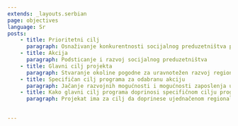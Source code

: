 ```yaml
---
extends: _layouts.serbian
page: objectives
language: Sr
posts:
    - title: Prioritetni cilj
      paragraph: Osnaživanje konkurentnosti socijalnog preduzetništva putem inovativno podstaknutog razvoja
    - title: Akcija
      paragraph: Podsticanje i razvoj socijalnog preduzetništva
    - title: Glavni cilj projekta
      paragraph: Stvaranje okoline pogodne za uravnotežen razvoj regiona putem održivog korišćenja prirodnih resursa, putem razvoja socijalnog preduzetništva i povećanja kapaciteta socijalnog preduzetništva za žene u ruralnim oblastima korišćenjem inovativnih modela znanja i transfera veština.
    - title: Specifičan cilj programa za odabranu akciju
      paragraph: Jačanje razvojnih mogućnosti i mogućnosti zaposlenja unutar socijalnog preduzetništva putem razvoja i primena novih tehnologija, procesa, proizvoda i usluga.
    - title: Kako glavni cilj programa doprinosi specifičnom cilju programa?
      paragraph: Projekat ima za cilj da doprinese ujednačenom regionalnom razvoju kroz intenzivnu ekonomsku saradnju koristeći pri tom prirodne resurse, budući da se u pograničnom regionu nalazi obilje obradive zemlje. Stvaranjem pogodne okoline za razvoj socijalnog preduzetništva, podizanjem svesti i obukom žena iz ruralnih područja, projekat će doprineti svom specifičnom cilju:/ 'Jačanje razvojnih mogućnosti i mogućnosti zaposlenja unutar socijalnog preduzetništva putem razvoja i primena novih tehnologija, procesa, proizvoda i usluga'. Lavanda će biti predstavljena kao nov i ekološki prihvatljiv usev. Uz održivo uzgajanje lavande, tokom projekta će se formirati i socijalno preduzeće. Ono će se sastojati od žena iz ruralnih oblasti koje su iz ugroženih grupa i koje se nalaze u društvenoj izolaciji. Kroz prekogranično umrežavanje, poslovne događaje i transfer znanja, ovo socijalno preduzeće i njegove članice će se osnažiti i biće u mogućnosti da se razvijaju i nakon završetka projekta. 

    
---
```


